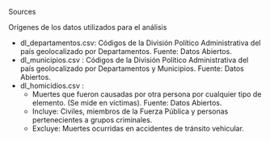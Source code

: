 Sources

Orígenes de los datos utilizados para el análisis

- dl_departamentos.csv: Códigos de la División Político Administrativa del país geolocalizado por Departamentos. Fuente: Datos Abiertos.
- dl_municipios.csv : Códigos de la División Político Administrativa del país geolocalizado por Departamentos y Municipios. Fuente: Datos 
 Abiertos.
- dl_homicidios.csv :
  * Muertes que fueron causadas por otra persona por cualquier tipo de elemento. (Se mide en víctimas). Fuente: Datos Abiertos.
  * Incluye: Civiles, miembros de la Fuerza Pública y personas pertenecientes a grupos criminales.
  * Excluye: Muertes ocurridas en accidentes de tránsito vehicular.
